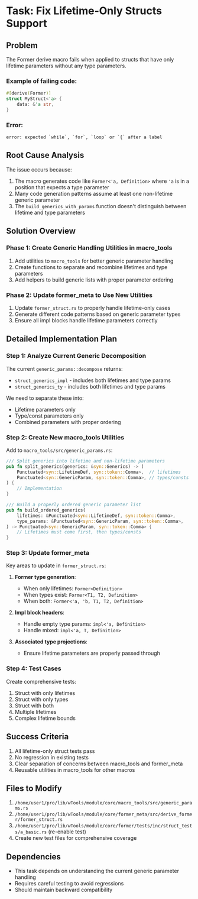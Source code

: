 # Task: Fix Lifetime-Only Structs Support

## Problem

The Former derive macro fails when applied to structs that have only lifetime parameters without any type parameters.

### Example of failing code:
```rust
#[derive(Former)]
struct MyStruct<'a> {
    data: &'a str,
}
```

### Error:
```
error: expected `while`, `for`, `loop` or `{` after a label
```

## Root Cause Analysis

The issue occurs because:

1. The macro generates code like `Former<'a, Definition>` where `'a` is in a position that expects a type parameter
2. Many code generation patterns assume at least one non-lifetime generic parameter
3. The `build_generics_with_params` function doesn't distinguish between lifetime and type parameters

## Solution Overview

### Phase 1: Create Generic Handling Utilities in macro_tools

1. Add utilities to `macro_tools` for better generic parameter handling
2. Create functions to separate and recombine lifetimes and type parameters
3. Add helpers to build generic lists with proper parameter ordering

### Phase 2: Update former_meta to Use New Utilities

1. Update `former_struct.rs` to properly handle lifetime-only cases
2. Generate different code patterns based on generic parameter types
3. Ensure all impl blocks handle lifetime parameters correctly

## Detailed Implementation Plan

### Step 1: Analyze Current Generic Decomposition

The current `generic_params::decompose` returns:
- `struct_generics_impl` - includes both lifetimes and type params
- `struct_generics_ty` - includes both lifetimes and type params

We need to separate these into:
- Lifetime parameters only
- Type/const parameters only
- Combined parameters with proper ordering

### Step 2: Create New macro_tools Utilities

Add to `macro_tools/src/generic_params.rs`:

```rust
/// Split generics into lifetime and non-lifetime parameters
pub fn split_generics(generics: &syn::Generics) -> (
    Punctuated<syn::LifetimeDef, syn::token::Comma>,  // lifetimes
    Punctuated<syn::GenericParam, syn::token::Comma>, // types/consts
) {
    // Implementation
}

/// Build a properly ordered generic parameter list
pub fn build_ordered_generics(
    lifetimes: &Punctuated<syn::LifetimeDef, syn::token::Comma>,
    type_params: &Punctuated<syn::GenericParam, syn::token::Comma>,
) -> Punctuated<syn::GenericParam, syn::token::Comma> {
    // Lifetimes must come first, then types/consts
}
```

### Step 3: Update former_meta

Key areas to update in `former_struct.rs`:

1. **Former type generation**:
   - When only lifetimes: `Former<Definition>`
   - When types exist: `Former<T1, T2, Definition>`
   - When both: `Former<'a, 'b, T1, T2, Definition>`

2. **Impl block headers**:
   - Handle empty type params: `impl<'a, Definition>`
   - Handle mixed: `impl<'a, T, Definition>`

3. **Associated type projections**:
   - Ensure lifetime parameters are properly passed through

### Step 4: Test Cases

Create comprehensive tests:
1. Struct with only lifetimes
2. Struct with only types
3. Struct with both
4. Multiple lifetimes
5. Complex lifetime bounds

## Success Criteria

1. All lifetime-only struct tests pass
2. No regression in existing tests
3. Clear separation of concerns between macro_tools and former_meta
4. Reusable utilities in macro_tools for other macros

## Files to Modify

1. `/home/user1/pro/lib/wTools/module/core/macro_tools/src/generic_params.rs`
2. `/home/user1/pro/lib/wTools/module/core/former_meta/src/derive_former/former_struct.rs`
3. `/home/user1/pro/lib/wTools/module/core/former/tests/inc/struct_tests/a_basic.rs` (re-enable test)
4. Create new test files for comprehensive coverage

## Dependencies

- This task depends on understanding the current generic parameter handling
- Requires careful testing to avoid regressions
- Should maintain backward compatibility